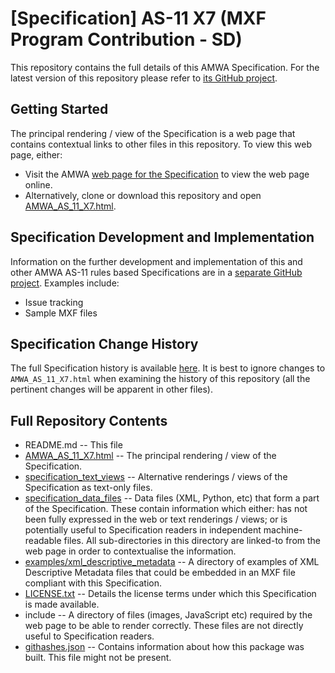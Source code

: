 # **[Specification]** AS-11 X7 (MXF Program Contribution - SD)

This repository contains the full details of this AMWA Specification. For the latest version of this repository please refer to [its GitHub project](https://github.com/AMWA-TV/AS-11_X7/).

## Getting Started

The principal rendering / view of the Specification is a web page that contains contextual links to other files in this repository. To view this web page, either:
* Visit the AMWA [web page for the Specification](http://amwa.tv/projects/AS-11-X7.shtml) to view the web page online.
* Alternatively, clone or download this repository and open [AMWA_AS_11_X7.html](AMWA_AS_11_X7.html).

## Specification Development and Implementation

Information on the further development and implementation of this and other AMWA AS-11 rules based Specifications are in a [separate GitHub project](https://github.com/AMWA-TV/AS-11_Overview/). Examples include:
* Issue tracking
* Sample MXF files

## Specification Change History

The full Specification history is available [here](https://github.com/AMWA-TV/AS-11_X7/commits). It is best to ignore changes to `AMWA_AS_11_X7.html` when examining the history of this repository (all the pertinent changes will be apparent in other files).

## Full Repository Contents

* README.md -- This file
* [AMWA_AS_11_X7.html](AMWA_AS_11_X7.html) -- The principal rendering / view of the Specification.
* [specification_text_views](specification_text_views) -- Alternative renderings / views of the Specification as text-only files.
* [specification_data_files](specification_data_files) -- Data files (XML, Python, etc) that form a part of the Specification. These contain information which either: has not been fully expressed in the web or text renderings / views; or is potentially useful to Specification readers in independent machine-readable files. All sub-directories in this directory are linked-to from the web page in order to contextualise the information.
* [examples/xml_descriptive_metadata](examples/xml_descriptive_metadata) -- A directory of examples of XML Descriptive Metadata files that could be embedded in an MXF file compliant with this Specification.
* [LICENSE.txt](LICENSE.txt) -- Details the license terms under which this Specification is made available.
* include -- A directory of files (images, JavaScript etc) required by the web page to be able to render correctly. These files are not directly useful to Specification readers.
* [githashes.json](githashes.json) -- Contains information about how this package was built. This file might not be present.
